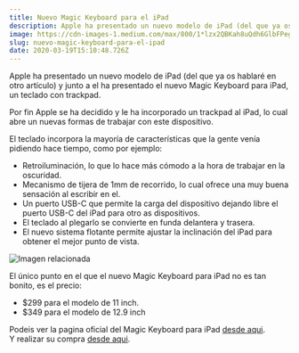 ```yaml
---
title: Nuevo Magic Keyboard para el iPad
description: Apple ha presentado un nuevo modelo de iPad (del que ya os hablaré en otro artículo) y junto a el ha presentado el nuevo Magic Keyboard.
image: https://cdn-images-1.medium.com/max/800/1*lzx2QBKah8uQdh6GlbFPeg@2x.jpeg
slug: nuevo-magic-keyboard-para-el-ipad
date: 2020-03-19T15:10:48.726Z
---
```



Apple ha presentado un nuevo modelo de iPad (del que ya os hablaré en otro artículo) y junto a el ha presentado el nuevo Magic Keyboard para iPad, un teclado con trackpad.

Por fin Apple se ha decidido y le ha incorporado un trackpad al iPad, lo cual abre un nuevas formas de trabajar con este dispositivo.

El teclado incorpora la mayoría de características que la gente venía pidiendo hace tiempo, como por ejemplo:

- Retroiluminación, lo que lo hace más cómodo a la hora de trabajar en la oscuridad.
- Mecanismo de tijera de 1mm de recorrido, lo cual ofrece una muy buena sensación al escribir en el.
- Un puerto USB-C que permite la carga del dispositivo dejando libre el puerto USB-C del iPad para otro as dispositivos.
- El teclado al plegarlo se convierte en funda delantera y trasera.
- El nuevo sistema flotante permite ajustar la inclinación del iPad para obtener el mejor punto de vista.

![Imagen relacionada](https://cdn-images-1.medium.com/max/800/1*LwnLUpnwJph1TDuQ5puLMA@2x.jpeg)

El único punto en el que el nuevo Magic Keyboard para iPad no es tan bonito, es el precio:

- $299 para el modelo de 11 inch.
- $349 para el modelo de 12.9 inch

Podeis ver la pagina oficial del Magic Keyboard para iPad [desde aqui](https://www.apple.com/ipad-keyboards/).  
Y realizar su compra [desde aqui](https://www.apple.com/shop/product/MXQT2LL/A/magic-keyboard-for-ipad-pro-11%E2%80%91inch-2nd-generation-us-english).
